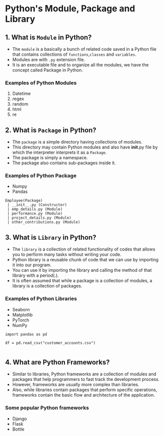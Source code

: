 # Python's Module, Package and Library

## 1. What is `Module` in Python?
   - The `module` is a basically a bunch of related code saved in a Python file that contains collections of `functions`,`classes` and  `variables`.
   - Modules are with `.py` extension file. 
   - It is an executable file and to organize all the modules, we have the concept called Package in Python. 

### Examples of Python Modules
   1) Datetime
   2) regex
   3) random
   4) html
   5) re

## 2. What is `Package` in Python?
   - The `package` is a simple directory having collections of modules.
   - This directory may contain Python modules and also have __init__.py file by which the interpreter interprets it as a `Package`. 
   - The package is simply a namespace.
   - The package also contains sub-packages inside it. 

### Examples of Python Package
   - Numpy 
   - Pandas

   ```
   Employee(Package)
    | __init__.py (Constructor)
    | emp_details.py (Module)
    | performance.py (Module)
    | project_details.py (Module)
    | other_contributions.py (Module)
   ```

## 3. What is `Library` in Python?
   - The `library` is a collection of related functionality of codes that allows you to perform many tasks without writing your code. 
   - Python library is a reusable chunk of code that we can use by importing it into our program.
   - You can use it by importing the library and calling the method of that library with a period(.). 
   - It is often assumed that while a package is a collection of modules, a library is a collection of packages.

### Examples of Python Libraries
   - Seaborn
   - Matplotlib
   - PyTorch
   - NumPy
   
   ```
   import pandas as pd
 
   df = pd.read_csv("customer_accounts.csv")
    
   ```

## 4. What are Python Frameworks?
   - Similar to libraries, Python frameworks are a collection of modules and packages that help programmers to fast track the development process. 
   - However, frameworks are usually more complex than libraries. 
   - Also, while libraries contain packages that perform specific operations, frameworks contain the basic flow and architecture of the application.

### Some popular Python frameworks
   - Django
   - Flask
   - Bottle